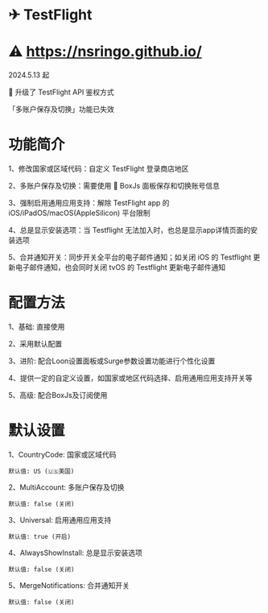# ✈ TestFlight

# ⚠️ https://nsringo.github.io/

2024.5.13 起

 升级了 TestFlight API 鉴权方式

「多账户保存及切换」功能已失效

# 功能简介

1、修改国家或区域代码：自定义 TestFlight 登录商店地区

2、多账户保存及切换：需要使用 🧰 BoxJs 面板保存和切换账号信息

3、强制启用通用应用支持：解除 TestFlight app 的 iOS/iPadOS/macOS(AppleSilicon) 平台限制

4、总是显示安装选项：当 Testflight 无法加入时，也总是显示app详情页面的安装选项

5、合并通知开关：同步开关全平台的电子邮件通知；如关闭 iOS 的 Testflight 更新电子邮件通知，也会同时关闭 tvOS 的 Testflight 更新电子邮件通知

# 配置方法

1、基础: 直接使用

2、采用默认配置

3、进阶: 配合Loon设置面板或Surge参数设置功能进行个性化设置

4、提供一定的自定义设置，如国家或地区代码选择、启用通用应用支持开关等

5、高级: 配合BoxJs及订阅使用

# 默认设置

1、CountryCode: 国家或区域代码

    默认值: US (🇺🇸美国)

2、MultiAccount: 多账户保存及切换

    默认值: false (关闭)

3、Universal: 启用通用应用支持

    默认值: true (开启)

4、AlwaysShowInstall: 总是显示安装选项

    默认值: false (关闭)

5、MergeNotifications: 合并通知开关

    默认值: false (关闭)
